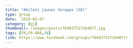 ```yaml
---
title: "#Gilets jaunes Voreppe (38)"
type: group
date:  2019-03-07
category: [gj]
thumbnail: /images/posts/764037517264077.jpg
tags: [FR,FR-ARA,38]
link: https://www.facebook.com/groups/764037517264077/
---
```

